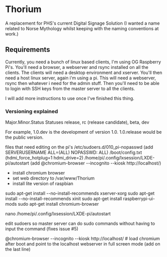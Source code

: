 # Thorium
A replacement for PHS's current Digital Signage Solution
(I wanted a name related to Norse Mythology whilst keeping with the naming conventions at work.)

## Requirements
Currently, you need a bunch of linux based clients, I'm using OG Raspberry Pi's.
You'll need a browser, a webserver and rsync installed on all the clients. The clients will need a desktop environment and xserver.
You'll then need a host linux server, again i'm using a pi. This will need a webserver, rsync then whatever i need for the admin stuff.
Then you'll need to be able to login with SSH keys from the master server to all the clients.

I will add more instructions to use once I've finished this thing.

### Versioning explained
Major.Minor.Status
Statuses release, rc (release candidate), beta, dev

For example, 1.0.dev is the development of version 1.0. 1.0.release would be the public version.


files that need editing on the pi's
/etc/sudoers.d/010_pi-nopasswd (add SERVERUSERNAME ALL=(ALL) NOPASSWD: ALL)
/boot/config.txt (hdmi_force_hotplug=1 hdmi_drive=2)
/home/pi/.config/lxsession/LXDE-pi/autostart (add @chromium-browser --incognito --kiosk http://localhost/)


- install chromium browser
- set web directory to /var/www/Thorium
- install lite version of raspbian

sudo apt-get install --no-install-recommends xserver-xorg
sudo apt-get install --no-install-recommends xinit
sudo apt-get install raspberrypi-ui-mods
sudo apt-get install chromium-browser

nano /home/pi/.config/lxsession/LXDE-pi/autostart

edit sudoers so master server can do sudo commands without having to input the command (fixes issue #5)

@chromium-browser --incognito --kiosk http://localhost/  # load chromium after boot and point to the localhost webserver in full screen mode (add on the last line)

